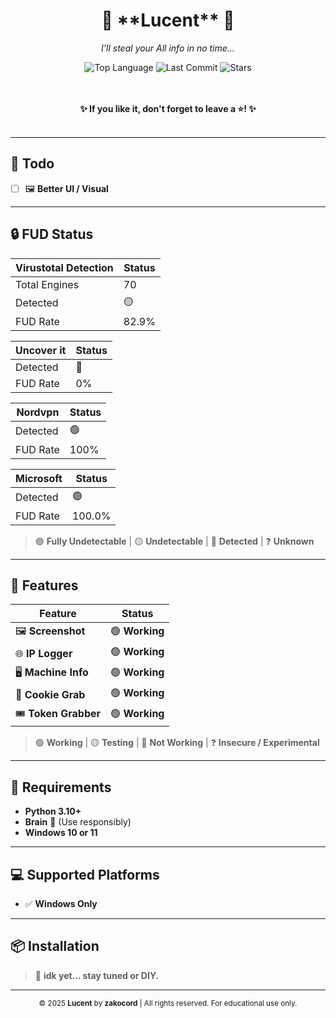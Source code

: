 <div align="center">
  
  <h1>🩵 **Lucent** 🩵</h1>
  <p><i>I'll steal your All info in no time...</i></p>
  
  <img src="https://img.shields.io/github/languages/top/zakocord/Lucent?color=c7f5ff" alt="Top Language">
  <img src="https://img.shields.io/github/last-commit/zakocord/Lucent?color=c7f5ff" alt="Last Commit">
  <img src="https://img.shields.io/github/stars/zakocord/Lucent?color=c7f5ff" alt="Stars">
  
  <br><br>
  <strong>✨ If you like it, don't forget to leave a ⭐! ✨</strong>
  <br><br>
</div>

---

## 📌 Todo
- [ ] 🖼 **Better UI / Visual**
---

## 🔒 **FUD Status**

| **Virustotal Detection** | **Status** |
|--------------------------|------------|
| Total Engines             | 70         |
| Detected                 | 🟡         |
| FUD Rate                 | 82.9%      |

| **Uncover it** | **Status** |
|----------------|------------|
| Detected       | 🔴         |
| FUD Rate       | 0%         |

| **Nordvpn**    | **Status** |
|----------------|------------|
| Detected       | 🟢         |
| FUD Rate       | 100%       |

| **Microsoft**  | **Status** |
|----------------|------------|
| Detected       | 🟢         |
| FUD Rate       | 100.0%     |

> 🟢 **Fully Undetectable** | 🟡 **Undetectable** | 🔴 **Detected** | ❓ **Unknown**

---

## 🚀 **Features**

| **Feature**        | **Status**    |
|--------------------|---------------|
| 🖼 **Screenshot**   | 🟢 **Working** |
| 🌐 **IP Logger**    | 🟢 **Working** |
| 🖥 **Machine Info** | 🟢 **Working** |
| 🍪 **Cookie Grab**  | 🟢 **Working** |
| 🎟 **Token Grabber**| 🟢 **Working** |

> 🟢 **Working** | 🟡 **Testing** | 🔴 **Not Working** | ❓ **Insecure / Experimental**

---

## 🧠 **Requirements**

- **Python 3.10+**
- **Brain** 🧠 (Use responsibly)
- **Windows 10 or 11**

---

## 💻 **Supported Platforms**

- ✅ **Windows Only**

---

## 📦 **Installation**

> 🤷 **idk yet... stay tuned or DIY.**

---

<div align="center">
  
  <sub>© 2025 **Lucent** by **zakocord** | All rights reserved. For educational use only.</sub>

</div>
